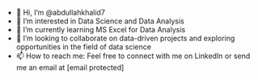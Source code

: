 - 👋 Hi, I’m @abdullahkhalid7
- 👀 I’m interested in Data Science and Data Analysis
- 🌱 I’m currently learning MS Excel for Data Analysis
- 💞️ I’m looking to collaborate on data-driven projects and exploring opportunities in the field of data science
- 📫 How to reach me: Feel free to connect with me on LinkedIn or send me an email at [email protected]


<!---
abdullahkhalid7/abdullahkhalid7 is a ✨ special ✨ repository because its `README.md` (this file) appears on your GitHub profile.
You can click the Preview link to take a look at your changes.
--->

